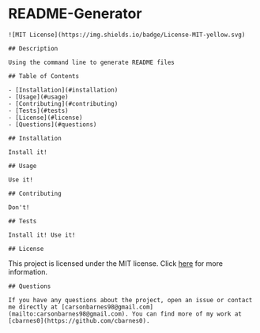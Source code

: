 # README-Generator
  
    ![MIT License](https://img.shields.io/badge/License-MIT-yellow.svg)
  
    ## Description
    
    Using the command line to generate README files
    
    ## Table of Contents
    
    - [Installation](#installation)
    - [Usage](#usage)
    - [Contributing](#contributing)
    - [Tests](#tests)
    - [License](#license)
    - [Questions](#questions)
    
    ## Installation
    
    Install it!
    
    ## Usage
    
    Use it!
    
    ## Contributing
    
    Don't!
    
    ## Tests
    
    Install it! Use it!
    
    ## License
  
  This project is licensed under the MIT license. Click [here](https://opensource.org/licenses/MIT) for more information.
  
  
    
    ## Questions
    
    If you have any questions about the project, open an issue or contact me directly at [carsonbarnes98@gmail.com](mailto:carsonbarnes98@gmail.com). You can find more of my work at [cbarnes0](https://github.com/cbarnes0).
    